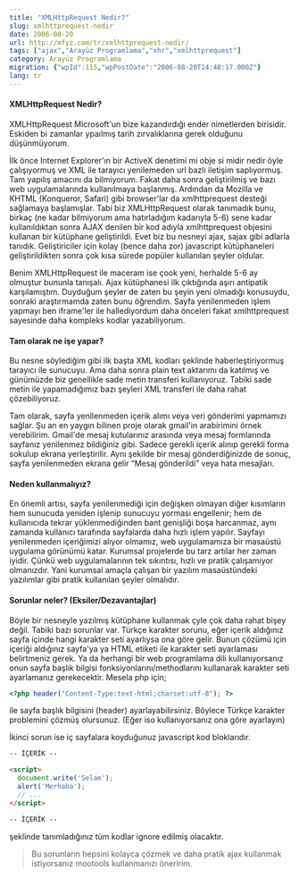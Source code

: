 ```yaml
---
title: "XMLHttpRequest Nedir?"
slug: xmlhttprequest-nedir
date: 2006-08-20
url: http://mfyz.com/tr/xmlhttprequest-nedir/
tags: ["ajax","Arayüz Programlama","xhr","xmlhttprequest"]
category: Arayüz Programlama
migration: {"wpId":115,"wpPostDate":"2006-08-20T14:48:17.000Z"}
lang: tr
---
```


#### XMLHttpRequest Nedir?

XMLHttpRequest Microsoft'un bize kazandırdığı ender nimetlerden birisidir. Eskiden bi zamanlar ypaılmış tarih zırvalıklarına gerek olduğunu düşünmüyorum.

İlk önce Internet Explorer'ın bir ActiveX denetimi mi obje si midir nedir öyle çalışıyormuş ve XML ile tarayıcı yenilemeden url bazlı iletişim saplıyormuş. Tam yapılış amacını da bilmiyorum. Fakat daha sonra geliştirilmiş ve bazı web uygulamalarında kullanılmaya başlanmış. Ardından da Mozilla ve KHTML (Konqueror, Safari) gibi browser'lar da xmlhttprequest desteği sağlamaya başlamışlar. Tabi biz XMLHttpRequest olarak tanımadık bunu, birkaç (ne kadar bilmiyorum ama hatırladığım kadarıyla 5-6) sene kadar kullanıldıktan sonra AJAX denilen bir kod adıyla xmlhttprequest objesini kullanan bir kütüphane geliştirildi. Evet biz bu nesneyi ajax, sajax gibi adlarla tanıdık. Geliştiriciler için kolay (bence daha zor) javascript kütüphaneleri geliştirildikten sonra çok kısa sürede popüler kullanılan şeyler oldular.

Benim XMLHttpRequest ile maceram ise çook yeni, herhalde 5-6 ay olmuştur bununla tanışalı. Ajax kütüphanesi ilk çıktığında aşırı antipatik karşılamıştım. Duyduğum şeyler de zaten bu şeyin yeni olmadığı konusuydu, sonraki araştırmamda zaten bunu öğrendim. Sayfa yenilenmeden işlem yapmayı ben iframe'ler ile hallediyordum daha önceleri fakat xmlhttprequest sayesinde daha kompleks kodlar yazabiliyorum.

#### Tam olarak ne işe yapar?

Bu nesne söylediğim gibi ilk başta XML kodları şeklinde haberleştiriyormuş tarayıcı ile sunucuyu. Ama daha sonra plain text aktarımı da katılmış ve günümüzde biz genellikle sade metin transferi kullanıyoruz. Tabiki sade metin ile yapamadığımız bazı şeyleri XML transferi ile daha rahat çözebiliyoruz.

Tam olarak, sayfa yenilenmeden içerik alımı veya veri gönderimi yapmamızı sağlar. Şu an en yaygın bilinen proje olarak gmail'in arabirimini örnek verebilirim. Gmail'de mesaj kutularınız arasında veya mesaj formlarında sayfanız yenilenmez bildiğiniz gibi. Sadece gerekli içerik alınıp gerekli forma sokulup ekrana yerleştirilir. Aynı şekilde bir mesaj gönderdiğinizde de sonuç, sayfa yenilenmeden ekrana gelir “Mesaj gönderildi” veya hata mesajları.

#### Neden kullanmalıyız?

En önemli artısı, sayfa yenilenmediği için değişken olmayan diğer kısımların hem sunucuda yeniden işlenip sunucuyu yorması engellenir; hem de kullanıcıda tekrar yüklenmediğinden bant genişliği boşa harcanmaz, aynı zamanda kullanıcı tarafında sayfalarda daha hızlı işlem yapılır. Sayfayı yenilenmeden içeriğimizi alıyor olmamız, web uygulamamıza bir masaüstü uygulama görünümü katar. Kurumsal projelerde bu tarz artılar her zaman iyidir. Çünkü web uygulamalarının tek sıkıntısı, hızlı ve pratik çalışamıyor olmanızdır. Yani kurumsal amaçla çalışan bir yazılım masaüstündeki yazılımlar gibi pratik kullanılan şeyler olmalıdır.

#### Sorunlar neler? (Eksiler/Dezavantajlar)

Böyle bir nesneyle yazılmış kütüphane kullanmak çyle çok daha rahat bişey değil. Tabiki bazı sorunlar var. Türkçe karakter sorunu, eğer içerik aldığınız sayfa içinde hangi karakter seti ayarlıysa ona göre gelir. Bunun çözümü için içeriği aldığınız sayfa'ya ya HTML etiketi ile karakter seti ayarlaması belirtmeniz gerek. Ya da herhangi bir web programlama dili kullanıyorsanız onun sayfa başlık bilgisi fonksiyonlarını/methodlarını kullanarak karakter seti ayarlamanız gerekecektir. Mesela php için;
```php
<?php header("Content-Type:text-html;charset:utf-8"); ?>

```
ile sayfa başlık bilgisini (header) ayarlayabilirsiniz. Böylece Türkçe karakter problemini çözmüş olursunuz. (Eğer iso kullanıyorsanız ona göre ayarlayın)

İkinci sorun ise iç sayfalara koyduğunuz javascript kod bloklarıdır.
```html
-- İÇERİK --

<script>
  document.write('Selam');
  alert('Merhaba');
  // ...
</script>

-- İÇERİK --

```
şeklinde tanımladığınız tüm kodlar ignore edilmiş olacaktır.

> Bu sorunların hepsini kolayca çözmek ve daha pratik ajax kullanmak istiyorsanız mootools kullanmanızı öneririm.